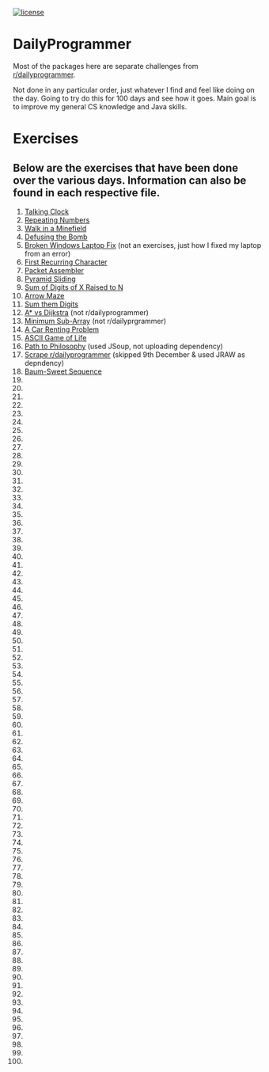 [![license](https://img.shields.io/github/license/nikmanG/DailyProgrammer.svg)](https://github.com/nikmanG/DailyProgrammer/blob/master/LICENSE.txt)

# DailyProgrammer

Most of the packages here are separate challenges from [r/dailyprogrammer](https://www.reddit.com/r/dailyprogrammer).

Not done in any particular order, just whatever I find and feel like doing on the day. Going to try do this for 100 days and see how it goes.
Main goal is to improve my general CS knowledge and Java skills.

# Exercises
## Below are the exercises that have been done over the various days. Information can also be found in each respective file.
1. [Talking Clock](https://github.com/nikmanG/DailyProgrammer/tree/master/src/io/github/nikmang/nov2317)
2. [Repeating Numbers](https://github.com/nikmanG/DailyProgrammer/tree/master/src/io/github/nikmang/nov2417)
3. [Walk in a Minefield](https://github.com/nikmanG/DailyProgrammer/tree/master/src/io/github/nikmang/nov2517)
4. [Defusing the Bomb](https://github.com/nikmanG/DailyProgrammer/tree/master/src/io/github/nikmang/nov2617)
5. [Broken Windows Laptop Fix](https://github.com/nikmanG/DailyProgrammer/tree/master/src/io/github/nikmang/nov2717) (not an exercises, just how I fixed my laptop from an error)
6. [First Recurring Character](https://github.com/nikmanG/DailyProgrammer/tree/master/src/io/github/nikmang/nov2817)
7. [Packet Assembler](https://github.com/nikmanG/DailyProgrammer/tree/master/src/io/github/nikmang/nov2917)
8. [Pyramid Sliding](https://github.com/nikmanG/DailyProgrammer/tree/master/src/io/github/nikmang/nov3017)
9. [Sum of Digits of X Raised to N](https://github.com/nikmanG/DailyProgrammer/tree/master/src/io/github/nikmang/dec0117)
0. [Arrow Maze](https://github.com/nikmanG/DailyProgrammer/tree/master/src/io/github/nikmang/dec0217)
1. [Sum them Digits](https://github.com/nikmanG/DailyProgrammer/tree/master/src/io/github/nikmang/dec0317)
2. [A* vs Dijkstra](https://github.com/nikmanG/DailyProgrammer/tree/master/src/io/github/nikmang/dec0417) (not r/dailyprogrammer)
3. [Minimum Sub-Array](https://github.com/nikmanG/DailyProgrammer/tree/master/src/io/github/nikmang/dec0517) (not r/dailyprgrammer)
4. [A Car Renting Problem](https://github.com/nikmanG/DailyProgrammer/tree/master/src/io/github/nikmang/dec0617)
5. [ASCII Game of Life](https://github.com/nikmanG/DailyProgrammer/tree/master/src/io/github/nikmang/dec0717)
6. [Path to Philosophy](https://github.com/nikmanG/DailyProgrammer/tree/master/src/io/github/nikmang/dec0817) (used JSoup, not uploading dependency)
7. [Scrape r/dailyprogrammer](https://github.com/nikmanG/DailyProgrammer/tree/master/src/io/github/nikmang/dec1017) (skipped 9th December & used JRAW as depndency)
8. [Baum-Sweet Sequence](https://github.com/nikmanG/DailyProgrammer/tree/master/src/io/github/nikmang/dec1117)
9.
0.
1.
2.
3.
4.
5.
6.
7.
8.
9.
0.
1.
2.
3.
4.
5.
6.
7.
8.
9.
0.
1.
2.
3.
4.
5.
6.
7.
8.
9.
0.
1.
2.
3.
4.
5.
6.
7.
8.
9.
0.
1.
2.
3.
4.
5.
6.
7.
8.
9.
0.
1.
2.
3.
4.
5.
6.
7.
8.
9.
0.
1.
2.
3.
4.
5.
6.
7.
8.
9.
0.
1.
2.
3.
4.
5.
6.
7.
8.
9.
0.
